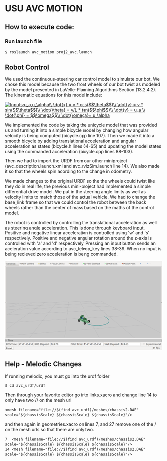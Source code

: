 # USU AVC MOTION

## How to execute code:

### Run launch file 

```
$ roslaunch avc_motion proj2_avc.launch
```

## Robot Control

We used the continuous-steering car control model to simulate our bot. We chose this model because the two front wheels of our bot twist as modeled by the model presented in LaVelle-Planning Algorithms Section (13.2.4.2). The kinematic equations for this model include:

<a href="https://www.codecogs.com/eqnedit.php?latex=Inputs:u_a,u_\alpha\\&space;\dot{x}&space;=&space;v&space;*&space;cos($$\theta$$)\\&space;\dot{y}&space;=&space;v&space;*&space;sin($$\theta$$)\\&space;\dot{\theta}&space;=&space;v/L&space;*&space;tan($$\phi$$)\\&space;\dot{v}&space;=&space;u_a&space;\\&space;\dot{\phi}&space;=&space;$$\omega$$\\&space;\dot{\omega}=&space;u_\alpha" target="_blank"><img src="https://latex.codecogs.com/gif.latex?Inputs:u_a,u_\alpha\\&space;\dot{x}&space;=&space;v&space;*&space;cos($$\theta$$)\\&space;\dot{y}&space;=&space;v&space;*&space;sin($$\theta$$)\\&space;\dot{\theta}&space;=&space;v/L&space;*&space;tan($$\phi$$)\\&space;\dot{v}&space;=&space;u_a&space;\\&space;\dot{\phi}&space;=&space;$$\omega$$\\&space;\dot{\omega}=&space;u_\alpha" title="Inputs:u_a,u_\alpha\\ \dot{x} = v * cos($$\theta$$)\\ \dot{y} = v * sin($$\theta$$)\\ \dot{\theta} = v/L * tan($$\phi$$)\\ \dot{v} = u_a \\ \dot{\phi} = $$\omega$$\\ \dot{\omega}= u_\alpha" /></a>

We implemented the code by taking the unicycle model that was provided us and turning it into a simple bicycle model by changing how angular velocity is being computed (bicycle.cpp line 107). Then we made it into a smooth bicycle by adding translational acceleration and angular acceleration as states (bicycle.h lines 64-65) and updating the model states using the commanded acceleration (bicycle.cpp lines 88-103).

Then we had to import the URDF from our other miniproject (avc_description.launch.xml and avc_rvizSim.launch line 14). We also made it so that the wheels spin acording to the change in odometry.

We made changes to the original URDF so the the wheels could twist like they do in real life, the previous mini-project had implemented a simple differential drive model. We put in the steering angle limits as well as velocity limits to match those of the actual vehicle. We had to change the base_link frame so that we could control the robot between the back wheels rather than the center of mass based on the maths of the control model.

The robot is controlled by controlling the translational acceleration as well as steering angle acceleration. This is done through keyboard input. Positive and negative linear acceleration is controlled using 'w' and 's' respectively. Positive and negative angular rotation around the z-axis is controlled with 'a' and 'd' respectively. Pressing an input button sends an aceleration value according to avc_teleop_key lines 38-39. When no input is being recieved zero acceleration is being commanded.

![Simulation](https://github.com/eichmeierbr/avc_urdf/blob/master/sim.png)

## Help - Melodic Changes
If running melodic, you must go into the urdf folder

```
$ cd avc_urdf/urdf
```
Then through your favorite editor go into links.xacro and change line 14 to only have two // on the mesh url

```
<mesh filename="file://$(find avc_urdf)/meshes/chassis2.DAE" scale="${chassisScale} ${chassisScale} ${chassisScale}"/>
```
and then again in geometries.xacro on lines 7, and 27 remove one of the / on the mesh urls so that there are only two.

```
7  <mesh filename="file://$(find avc_urdf)/meshes/chassis2.DAE" scale="${chassisScale} ${chassisScale} ${chassisScale}"/>
14 <mesh filename="file://$(find avc_urdf)/meshes/chassis2.DAE" scale="${chassisScale} ${chassisScale} ${chassisScale}"/>
```
